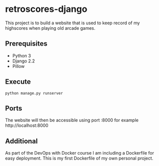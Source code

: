 # retroscores-django

This project is to build a website that is used to keep record of my highscores when playing old arcade games.

## Prerequisites

+ Python 3
+ Django 2.2
+ Pillow

## Execute 

    python manage.py runserver

## Ports

The website will then be accessible using port :8000 for example http://localhost:8000 

## Additional

As part of the DevOps with Docker course I am including a Dockerfile for easy deployment. This is my first Dockerfile of my own personal project.
